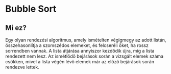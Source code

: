 # Bubble Sort

## Mi ez?
Egy olyan rendezési algoritmus, amely ismételten végigmegy az adott listán, összehasonlítja
a szomszédos elemeket, és felcseréli őket, ha rossz sorrendben vannak. A lista átjárása
annyiszor kezdődik újra, míg a lista rendezett nem lesz. Az ismétlődő bejárások során
a vizsgált elemek száma csökken, mivel a lista végén lévő elemek már az előző
bejárások során rendezve lettek.